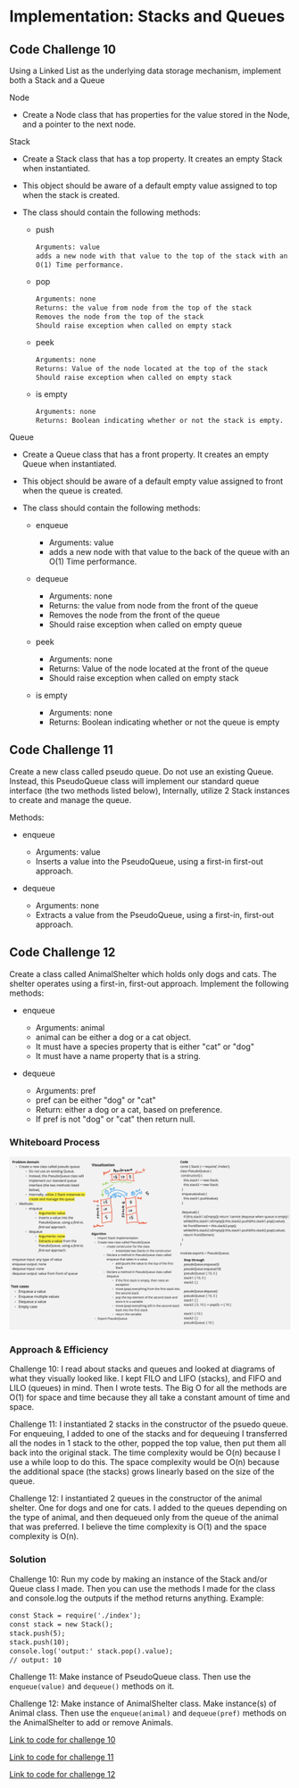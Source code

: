 # Implementation: Stacks and Queues

## Code Challenge 10

Using a Linked List as the underlying data storage mechanism, implement both a Stack and a Queue

Node

- Create a Node class that has properties for the value stored in the Node, and a pointer to the next node.

Stack

- Create a Stack class that has a top property. It creates an empty Stack when instantiated.
- This object should be aware of a default empty value assigned to top when the stack is created.
- The class should contain the following methods:

  - push

        Arguments: value
        adds a new node with that value to the top of the stack with an O(1) Time performance.

  - pop

        Arguments: none
        Returns: the value from node from the top of the stack
        Removes the node from the top of the stack
        Should raise exception when called on empty stack

  - peek

        Arguments: none
        Returns: Value of the node located at the top of the stack
        Should raise exception when called on empty stack

  - is empty

        Arguments: none
        Returns: Boolean indicating whether or not the stack is empty.

Queue

- Create a Queue class that has a front property. It creates an empty Queue when instantiated.
- This object should be aware of a default empty value assigned to front when the queue is created.
- The class should contain the following methods:

  - enqueue

    - Arguments: value
    - adds a new node with that value to the back of the queue with an O(1) Time performance.

  - dequeue

    - Arguments: none
    - Returns: the value from node from the front of the queue
    - Removes the node from the front of the queue
    - Should raise exception when called on empty queue

  - peek
    - Arguments: none
    - Returns: Value of the node located at the front of the queue
    - Should raise exception when called on empty stack

  - is empty
    - Arguments: none
    - Returns: Boolean indicating whether or not the queue is empty

## Code Challenge 11

Create a new class called pseudo queue.
Do not use an existing Queue.
Instead, this PseudoQueue class will implement our standard queue interface (the two methods listed below),
Internally, utilize 2 Stack instances to create and manage the queue.

Methods:

- enqueue
  - Arguments: value
  - Inserts a value into the PseudoQueue, using a first-in first-out approach.

- dequeue
  - Arguments: none
  - Extracts a value from the PseudoQueue, using a first-in, first-out approach.

## Code Challenge 12

Create a class called AnimalShelter which holds only dogs and cats.
The shelter operates using a first-in, first-out approach.
Implement the following methods:

- enqueue

  - Arguments: animal
  - animal can be either a dog or a cat object.
  - It must have a species property that is either "cat" or "dog"
  - It must have a name property that is a string.

- dequeue

  - Arguments: pref
  - pref can be either "dog" or "cat"
  - Return: either a dog or a cat, based on preference.
  - If pref is not "dog" or "cat" then return null.

### Whiteboard Process

![Challenge 11](assets/code-challenge-11.jpeg)

### Approach & Efficiency

Challenge 10: I read about stacks and queues and looked at diagrams of what they visually looked like. I kept FILO and LIFO (stacks), and FIFO and LILO (queues) in mind. Then I wrote tests. The Big O for all the methods are O(1) for space and time because they all take a constant amount of time and space.

Challenge 11: I instantiated 2 stacks in the constructor of the psuedo queue. For enqueuing, I added to one of the stacks and for dequeuing I transferred all the nodes in 1 stack to the other, popped the top value, then put them all back into the original stack. The time complexity would be O(n) because I use a while loop to do this. The space complexity would be O(n) because the additional space (the stacks) grows linearly based on the size of the queue.

Challenge 12: I instantiated 2 queues in the constructor of the animal shelter. One for dogs and one for cats. I added to the queues depending on the type of animal, and then dequeued only from the queue of the animal that was preferred. I believe the time complexity is O(1) and the space complexity is O(n).

### Solution

Challenge 10: Run my code by making an instance of the Stack and/or Queue class I made. Then you can use the methods I made for the class and console.log the outputs if the method returns anything. Example:

    const Stack = require('./index');
    const stack = new Stack();
    stack.push(5);
    stack.push(10);
    console.log('output:' stack.pop().value);
    // output: 10

Challenge 11: Make instance of PseudoQueue class. Then use the `enqueue(value)` and `dequeue()` methods on it.

Challenge 12: Make instance of AnimalShelter class. Make instance(s) of Animal class. Then use the `enqueue(animal)` and `dequeue(pref)` methods on the AnimalShelter to add or remove Animals.

[Link to code for challenge 10](index.js)

[Link to code for challenge 11](PseudoQueue.js)

[Link to code for challenge 12](AnimalShelter.js)

